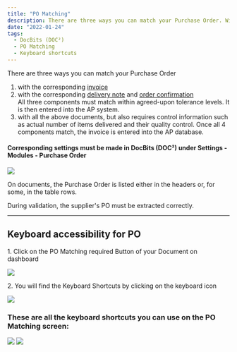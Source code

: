 ```yaml
---
title: "PO Matching"
description: There are three ways you can match your Purchase Order. With corresponding invoice, delivery note and/or order confirmation.
date: "2022-01-24"
tags:
  - DocBits (DOC²)
  - PO Matching
  - Keyboard shortcuts
---
```




There are three ways you can match your Purchase Order

1. with the corresponding [invoice](/docbits/pomatching/po-matching-invoices/)
2. with the corresponding [delivery note](/docbits/pomatching/po-matching-delivery-notes/) and  [order confirmation](/docbits/pomatching/po-matching-order-confirmation/)<br>
All three components must match within agreed-upon tolerance levels. It is then entered into the AP system.
3. with all the above documents, but also requires control information such as actual number of items delivered and their quality control. Once all 4 components match, the invoice is entered into the AP database.

#### Corresponding settings must be made in DocBits (DOC²) under Settings - Modules - Purchase Order

![](/_images/docbits/DOC2_POM_1_Modules.png)


On documents, the Purchase Order is listed either in the headers or, for some, in the table rows.

During validation, the supplier's PO must be extracted correctly.

* * *

<!-- Create the table from Purchase Order with one klick. See how easy that is:

<div class="video-container">
<iframe width="840" height="472.5" src="https://www.youtube-nocookie.com/embed/9FsRoGZDfZE" frameborder="0" allow="accelerometer; autoplay; clipboard-write; encrypted-media; gyroscope; picture-in-picture" allowfullscreen></iframe>
</div>

* * * -->

## Keyboard accessibility for PO

1\. Click on the PO Matching required Button of your Document on dashboard

![](/_images/docbits/DOC2_POM_2.png)

2\. You will find the Keyboard Shortcuts by clicking on the keyboard icon

![](/_images/docbits/DOC2_POM_3_Keyboard.png)

### These are all the keyboard shortcuts you can use on the PO Matching screen:

![](/_images/docbits/DOC2_POM_4_Keyboardshortcuts_1.png)
![](/_images/docbits/DOC2_POM_4_Keyboardshortcuts_2.png)


